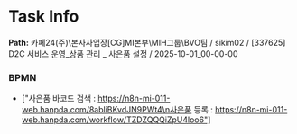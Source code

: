 # Task Info

**Path:** 카페24(주)\본사사업장\[CG]MI본부\MIH그룹\BVO팀 / sikim02 / [337625] D2C 서비스 운영_상품 관리 _ 사은품 설정 / 2025-10-01_00-00-00

### BPMN
- ["사은품 바코드 검색 : https://n8n-mi-011-web.hanpda.com/8abliBKvdJN9PWt4\n사은품 등록 : https://n8n-mi-011-web.hanpda.com/workflow/TZDZQQQiZpU4loo6"]

